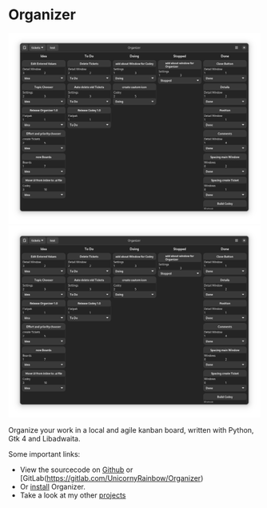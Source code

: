# Organizer

![organizer1.png](assets/organizer1.png) ![organizer1.png](assets/organizer1.png)

Organize your work in a local and agile kanban board, written with Python, Gtk 4 and Libadwaita.

Some important links: 
* View the sourcecode on [Github](https://github.com/UnicornyRainbow/Organizer) or [GitLab(https://gitlab.com/UnicornyRainbow/Organizer)
* Or [install](https://UnicornyRainbow.io/Organizer/install) Organizer.
* Take a look at my other [projects](https://UnicornyRainbow.github.io/UnicornyRainbow/myProjects)
